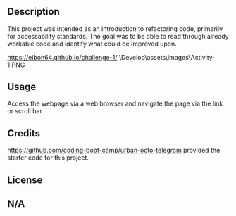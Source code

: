 # <Challenge-1 Refactoring>

## Description

This project was intended as an introduction to refactoring code, primarily for accessability standards. The goal was to be able to read through already workable code and identify what could be improved upon. 

https://eibon64.github.io/challenge-1/
\Develop\assets\images\Activity-1.PNG
## Usage

Access the webpage via a web browser and navigate the page via the link or scroll bar.

## Credits

https://github.com/coding-boot-camp/urban-octo-telegram provided the starter code for this project.

## License

N/A
---


